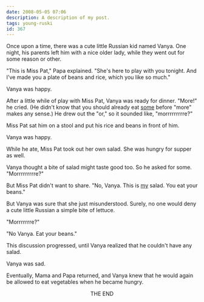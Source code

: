 ```yaml
---
date: 2008-05-05 07:06
description: A description of my post.
tags: young-ruski
id: 367
---
```

Once upon a time, there was a cute little Russian kid named Vanya.  One night, his parents left him with a nice older lady, while they went out for some reason or other.

"This is Miss Pat," Papa explained.  "She's here to play with you tonight.  And I've made you a plate of beans and rice, which you like so much."

Vanya was happy.
<!--more-->
After a little while of play with Miss Pat, Vanya was ready for dinner.  "More!" he cried.  (He didn't know that you should already eat <u>some</u> before "more" makes any sense.)  He drew out the "or," so it sounded like, "morrrrrrrrre?"

Miss Pat sat him on a stool and put his rice and beans in front of him.

Vanya was happy.

While he ate, Miss Pat took out her own salad.  She was hungry for supper as well.

Vanya thought a bite of salad might taste good too.  So he asked for some.  "Morrrrrrrrre?"

But Miss Pat didn't want to share.  "No, Vanya.  This is <u>my</u> salad.  You eat your beans."

But Vanya was sure that she just misunderstood.  Surely, no one would deny a cute little Russian a simple bite of lettuce.

"Morrrrrrre?"

"No Vanya.  Eat your beans."

This discussion progressed, until Vanya realized that he couldn't have any salad.

Vanya was sad.

Eventually, Mama and Papa returned, and Vanya knew that he would again be allowed to eat vegetables when he became hungry.

<center>THE END</center>